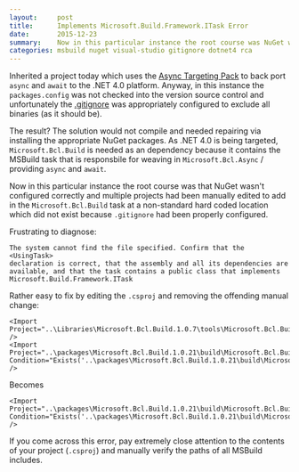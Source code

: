 ```yaml
---
layout:     post
title:      Implements Microsoft.Build.Framework.ITask Error
date:       2015-12-23
summary:    Now in this particular instance the root course was NuGet wasn't configured correctly and multiple projects had been manually edited to add in the `Microsoft.Bcl.Build` task at a non-standard hard coded location which did not exist because `.gitignore` had been properly configured.  
categories: msbuild nuget visual-studio gitignore dotnet4 rca
---
```


Inherited a project today which uses the [Async Targeting Pack](https://www.nuget.org/packages/Microsoft.Bcl.Async) to back port `async` and `await` to the .NET 4.0 platform. Anyway, in this instance the `packages.config` was not checked into the version source control and unfortunately the [.gitignore](https://github.com/github/gitignore/blob/master/VisualStudio.gitignore) was appropriately configured to exclude all binaries (as it should be). 

The result? The solution would not compile and needed repairing via installing the appropriate NuGet packages. As .NET 4.0 is being targeted, `Microsoft.Bcl.Build` is needed as an dependency because it contains the MSBuild task that is responsbile for weaving in `Microsoft.Bcl.Async` / providing `async` and `await`.

Now in this particular instance the root course was that NuGet wasn't configured correctly and multiple projects had been manually edited to add in the `Microsoft.Bcl.Build` task at a non-standard hard coded location which did not exist because `.gitignore` had been properly configured.

Frustrating to diagnose:

    The system cannot find the file specified. Confirm that the <UsingTask>
    declaration is correct, that the assembly and all its dependencies are
    available, and that the task contains a public class that implements
    Microsoft.Build.Framework.ITask

Rather easy to fix by editing the `.csproj` and removing the offending manual change:

    <Import Project="..\Libraries\Microsoft.Bcl.Build.1.0.7\tools\Microsoft.Bcl.Build.targets" />
    <Import Project="..\packages\Microsoft.Bcl.Build.1.0.21\build\Microsoft.Bcl.Build.targets" Condition="Exists('..\packages\Microsoft.Bcl.Build.1.0.21\build\Microsoft.Bcl.Build.targets')" />

Becomes

    <Import Project="..\packages\Microsoft.Bcl.Build.1.0.21\build\Microsoft.Bcl.Build.targets" Condition="Exists('..\packages\Microsoft.Bcl.Build.1.0.21\build\Microsoft.Bcl.Build.targets')" />

If you come across this error, pay extremely close attention to the contents of your project (`.csproj`) and manually verify the paths of all MSBuild includes.
